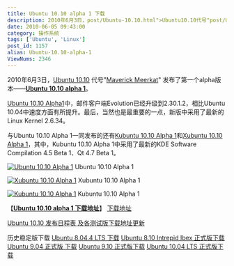 ```yaml
---
title: Ubuntu 10.10 alpha 1 下载
description: 2010年6月3日，post/Ubuntu-10.10.html">Ubuntu10.10代号"post/Ubuntu-10.10.html">MaverickMeerkat"发布了第一个alpha版本——post/Ubuntu-10.10-alpha-1.html">Ubuntu10.10alpha1。post/Ubuntu-10.10-alpha-1.html">Ubuntu10.10Alpha1中，邮件客户端Evolution已经升级到2.30.1.2，相比Ubuntu10.04中速度方面有所提升。最后，当然也是最重要的一点，新版中采用了最新的LinuxKernel2.6.34。
date: 2010-06-05 09:43:00
category: 操作系统
tags: ['Ubuntu', 'Linux']
post_id: 1157
alias: Ubuntu-10.10-alpha-1
ViewNums: 2346
---
```


2010年6月3日，[Ubuntu 10.10](/blog/ubuntu-1010) 代号"[Maverick Meerkat](/blog/ubuntu-1010)" 发布了第一个alpha版本——[**Ubuntu 10.10 alpha 1**](/blog/ubuntu-1010-alpha-1)。

[Ubuntu 10.10 Alpha1](/blog/ubuntu-1010-alpha-1)中，邮件客户端Evolution已经升级到2.30.1.2，相比Ubuntu 10.04中速度方面有所提升。最后，当然也是最重要的一点，新版中采用了最新的Linux Kernel 2.6.34。

与Ubuntu 10.10 Alpha 1一同发布的还有[Kubuntu 10.10 Alpha 1](/blog/ubuntu-1010-alpha-1)和[Xubuntu 10.10 Alpha 1](/blog/ubuntu-1010-alpha-1)，其中，Kubuntu 10.10 Alpha 1中采用了最新的KDE Software Compilation 4.5 Beta 1、Qt 4.7 Beta 1。

[![Ubuntu 10.10 Alpha 1](http://news.mydrivers.com/Img/20100604/S09181458.jpg)](/blog/ubuntu-1010-alpha-1)
Ubuntu 10.10 Alpha 1

[![Xubuntu 10.10 Alpha 1](http://news.mydrivers.com/Img/20100604/S09181488.jpg)](/blog/ubuntu-1010-alpha-1)
Xubuntu 10.10 Alpha 1

[![Kubuntu 10.10 Alpha 1](http://news.mydrivers.com/Img/20100604/S09181501.jpg)](/blog/ubuntu-1010-alpha-1)
Kubuntu 10.10 Alpha 1

【[**Ubuntu 10.10 alpha 1 下载地址**](/blog/ubuntu-1010-alpha-1)】
[下载地址](download.asp?id=441)

[Ubuntu 10.10 发布日程表 及各测试版下载地址更新](/blog/ubuntu-1010)

历史稳定版下载
[Ubuntu 8.04.4 LTS 下载](/blog/ubuntu-8044-lts)
[Ubuntu 8.10 Intrepid Ibex 正式版下载](/blog/ubuntu-810-intrepid-ibex)
[Ubuntu 9.04 正式版 下载](/blog/ubuntu-904-final)
[Ubuntu 9.10 正式版下载](/blog/ubuntu-910-final)
[Ubuntu 10.04 LTS 正式版下载](/blog/ubuntu-1004-lts-final "ubuntu 1004 lts 正式版下载")

